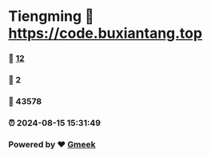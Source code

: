 # Tiengming :link: https://code.buxiantang.top 
### :page_facing_up: [12](https://code.buxiantang.top/tag.html) 
### :speech_balloon: 2 
### :hibiscus: 43578 
### :alarm_clock: 2024-08-15 15:31:49 
### Powered by :heart: [Gmeek](https://github.com/Meekdai/Gmeek)
